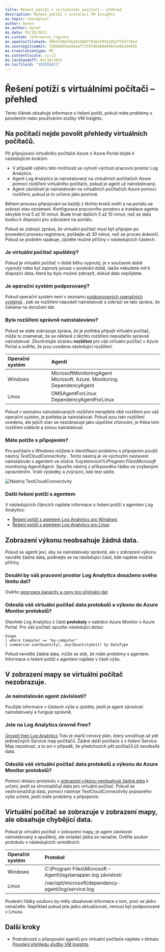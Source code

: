 ```yaml
---
title: Řešení potíží s virtuálními počítači – přehled
description: Řešení potíží s instalací VM Insights
ms.topic: conceptual
author: bwren
ms.author: bwren
ms.date: 03/15/2021
ms.custom: references_regions
ms.openlocfilehash: 59b4f38efde2416687702647031d2b37553ff8ed
ms.sourcegitcommit: f28ebb95ae9aaaff3f87d8388a09b41e0b3445b5
ms.translationtype: MT
ms.contentlocale: cs-CZ
ms.lasthandoff: 03/30/2021
ms.locfileid: "103555411"
---
```

# <a name="troubleshoot-vm-insights"></a>Řešení potíží s virtuálními počítači – přehled
Tento článek obsahuje informace o řešení potíží, pokud máte problémy s povolením nebo používáním služby VM Insights.

## <a name="cannot-enable-vm-insights-on-a-machine"></a>Na počítači nejde povolit přehledy virtuálních počítačů.
Při připojování virtuálního počítače Azure z Azure Portal dojde k následujícím krokům:

- V případě výběru této možnosti se vytvoří výchozí pracovní prostor Log Analytics.
- Agent Log Analytics je nainstalovaný na virtuálních počítačích Azure pomocí rozšíření virtuálního počítače, pokud je agent už nainstalovaný.
- Agent závislostí je nainstalován na virtuálních počítačích Azure pomocí rozšíření, pokud je to určeno jako povinné.
  
Během procesu připojování se každý z těchto kroků ověří a na portálu se zobrazí stav oznámení. Konfigurace pracovního prostoru a instalace agenta obvykle trvá 5 až 10 minut. Bude trvat dalších 5 až 10 minut, než se data budou k dispozici pro zobrazení na portálu.

Pokud se zobrazí zpráva, že virtuální počítač musí být připojen po provedení procesu registrace, počkejte až 30 minut, než se proces dokončí. Pokud se problém opakuje, zjistěte možné příčiny v následujících částech.

### <a name="is-the-virtual-machine-running"></a>Je virtuální počítač spuštěný?
 Pokud je virtuální počítač v době běhu vypnutý, je v současné době vypnutý nebo byl zapnutý pouze v poslední době, takže nebudete mít k dispozici data, která by bylo možné zobrazit, dokud data nepřijdete.

### <a name="is-the-operating-system-supported"></a>Je operační systém podporovaný?
Pokud operační systém není v seznamu [podporovaných operačních systémů](vminsights-enable-overview.md#supported-operating-systems) , pak se rozšíření nepodaří nainstalovat a zobrazí se tato zpráva, že čekáme na doručení dat.

### <a name="did-the-extension-install-properly"></a>Bylo rozšíření správně nainstalováno?
Pokud se stále zobrazuje zpráva, že je potřeba připojit virtuální počítač, může to znamenat, že se některé z těchto rozšíření nepodařilo správně nainstalovat. Zkontrolujte stránku **rozšíření** pro váš virtuální počítač v Azure Portal a ověřte, že jsou uvedena následující rozšíření.

| Operační systém | Agenti | 
|:---|:---|
| Windows | MicrosoftMonitoringAgent<br>Microsoft. Azure. Monitoring. DependencyAgent |
| Linux | OMSAgentForLinux<br>DependencyAgentForLinux |

Pokud v seznamu nainstalovaných rozšíření nenajdete obě rozšíření pro váš operační systém, je potřeba je nainstalovat. Pokud jsou tato rozšíření uvedena, ale jejich stav se nezobrazuje jako *úspěšné zřizování*, je třeba toto rozšíření odebrat a znovu nainstalovat.

### <a name="do-you-have-connectivity-issues"></a>Máte potíže s připojením?
Pro počítače s Windows můžete k identifikaci problému s připojením použít nástroj  *TestCloudConnectivity* . Tento nástroj je ve výchozím nastavení nainstalován s agentem ve složce *%systemroot%\Program Files\Microsoft monitoring Agent\Agent*. Spusťte nástroj z příkazového řádku se zvýšenými oprávněními. Vrátí výsledky a zvýrazní, kde test selže. 

![Nástroj TestCloudConnectivity](media/vminsights-troubleshoot/test-cloud-connectivity.png)

### <a name="more-agent-troubleshooting"></a>Další řešení potíží s agentem

V následujících článcích najdete informace o řešení potíží s agentem Log Analytics:

- [Řešení potíží s agentem Log Analytics pro Windows](../agents/agent-windows-troubleshoot.md)
- [Řešení potíží s agentem Log Analytics pro Linux](../agents/agent-linux-troubleshoot.md)

## <a name="performance-view-has-no-data"></a>Zobrazení výkonu neobsahuje žádná data.
Pokud se agenti jeví, aby se nainstalovaly správně, ale v zobrazení výkonu nevidíte žádná data, podívejte se na následující části, kde najdete možné příčiny.

### <a name="has-your-log-analytics-workspace-reached-its-data-limit"></a>Dosáhl by váš pracovní prostor Log Analytics dosaženo svého limitu dat?
Ověřte [rezervace kapacity a ceny pro přijímání dat](https://azure.microsoft.com/pricing/details/monitor/).

### <a name="is-your-virtual-machine-sending-log-and-performance-data-to-azure-monitor-logs"></a>Odesílá váš virtuální počítač data protokolů a výkonu do Azure Monitor protokolů?

Otevřete Log Analytics z části **protokoly** v nabídce Azure Monitor v Azure Portal. Pro váš počítač spusťte následující dotaz:

```kuso
Usage 
| where Computer == "my-computer" 
| summarize sum(Quantity), any(QuantityUnit) by DataType
```

Pokud nevidíte žádná data, může se stát, že máte problémy s agentem. Informace o řešení potíží s agentem najdete v části výše.

## <a name="virtual-machine-doesnt-appear-in-map-view"></a>V zobrazení mapy se virtuální počítač nezobrazuje.

### <a name="is-the-dependency-agent-installed"></a>Je nainstalován agent závislostí?
 Použijte informace v částech výše a zjistěte, jestli je agent závislostí nainstalovaný a funguje správně.

### <a name="are-you-on-the-log-analytics-free-tier"></a>Jste na Log Analytics úrovně Free?
[Úroveň free Log Analytics](https://azure.microsoft.com/pricing/details/monitor/) Toto je starší cenový plán, který umožňuje až pět jedinečných Service map počítačů. Žádné další počítače s v řešení Service Map nezobrazí, a to ani v případě, že předchozích pět počítačů již neodesílá data.

### <a name="is-your-virtual-machine-sending-log-and-performance-data-to-azure-monitor-logs"></a>Odesílá váš virtuální počítač data protokolů a výkonu do Azure Monitor protokolů?
Pomocí dotazu protokolu v [zobrazení výkonu neobsahuje žádná data](#performance-view-has-no-data) k určení, jestli se shromažďují data pro virtuální počítač. Pokud se neshromažďují data, pomocí nástroje TestCloudConnectivity popsaného výše určete, jestli máte problémy s připojením.


## <a name="virtual-machine-appears-in-map-view-but-has-missing-data"></a>Virtuální počítač se zobrazuje v zobrazení mapy, ale obsahuje chybějící data.
Pokud je virtuální počítač v zobrazení mapy, je agent závislostí nainstalovaný a spuštěný, ale ovladač jádra se nenačte. Ověřte soubor protokolu v následujících umístěních:

| Operační systém | Protokol | 
|:---|:---|
| Windows | C:\Program Files\Microsoft – Agent\logs\wrapper.log závislostí |
| Linux | /var/opt/microsoft/dependency-agent/log/service.log |

Poslední řádky souboru by měly obsahovat informace o tom, proč se jádro nenačetlo. Například pokud jste jádro aktualizovali, nemusí být podporované v Linuxu.
## <a name="next-steps"></a>Další kroky

- Podrobnosti o připojování agentů pro virtuální počítače najdete v tématu [Povolení přehledu služby VM Insights](vminsights-enable-overview.md).

